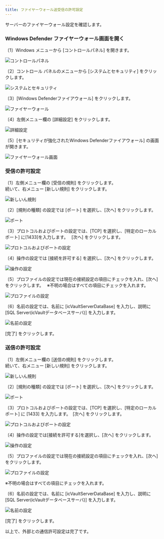 ```yaml
---
title: ファイヤーウォール送受信の許可設定
---
```


サーバーのファイヤーウォール設定を確認します。

### Windows Defender ファイヤーウォール画面を開く

〔1〕Windows メニューから [コントロールパネル] を開きます。

![コントロールパネル](./img/firewall_001.png)

〔2〕コントロール パネルのメニューから [システムとセキュリティ] をクリックします。

![システムとセキュリティ](./img/firewall_002.png)

〔3〕[Windows Defenderファイアウォール] をクリックします。

![ファイヤーウォール](./img/firewall_003.png)

〔4〕左側メニュー欄の [詳細設定] をクリックします。

![詳細設定](./img/firewall_004.png)

〔5〕[セキュリティが強化されたWindows Defenderファイアウォール] の画面が開きます。

![ファイヤーウォール画面](./img/firewall_005.png)


### 受信の許可設定

〔1〕左側メニュー欄の [受信の規則] をクリックします。<br>
続いて、右メニュー [新しい規則] をクリックします。

![新しいん規則](./img/firewall_006.png)

〔2〕[規則の種類] の設定では [ポート] を選択し、[次へ] をクリックします。

![ポート](./img/firewall_007.png)

〔3〕プロトコルおよびポートの設定では、[TCP] を選択し、[特定のローカル ポート] に[1433]を入力します。　
[次へ] をクリックします。

![プロトコルおよびポートの設定](./img/firewall_008.png)

〔4〕操作の設定では [接続を許可する] を選択し、[次へ] をクリックします。

![操作の設定](./img/firewall_009.png)

〔5〕プロファイルの設定では現在の接続設定の項目にチェックを入れ、[次へ] をクリックします。　
※不明の場合はすべての項目にチェックを入れます。

![プロファイルの設定](./img/firewall_010.png)


〔6〕名前の設定では、名前に [icVaultServerDataBase] を入力し、説明に [SQL Server(icVaultデータベースサーバ)] を入力します。

![名前の設定](./img/firewall_011.png)

[完了] をクリックします。<br>


### 送信の許可設定

〔1〕左側メニュー欄の [送信の規則] をクリックします。<br>
続いて、右メニュー [新しい規則] をクリックします。

![新しいん規則](./img/firewall_012.png)

〔2〕[規則の種類] の設定では [ポート] を選択し、[次へ] をクリックします。

![ポート](./img/firewall_007.png)

〔3〕プロトコルおよびポートの設定では、[TCP] を選択し、[特定のローカル ポート] に [1433] を入力します。　[次へ] をクリックします。

![プロトコルおよびポートの設定](./img/firewall_008.png)

〔4〕操作の設定では[接続を許可する]を選択し、[次へ] をクリックします。

![操作の設定](./img/firewall_009.png)

〔5〕プロファイルの設定では現在の接続設定の項目にチェックを入れ、[次へ] をクリックします。

![プロファイルの設定](./img/firewall_010.png)

※不明の場合はすべての項目にチェックを入れます。

〔6〕名前の設定では、名前に [icVaultServerDataBase] を入力し、説明に [SQL Server(icVaultデータベースサーバ)] を入力します。

![名前の設定](./img/firewall_011.png)

[完了] をクリックします。<br>

以上で、外部との通信許可設定は完了です。

